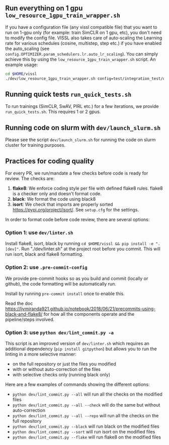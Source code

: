 ## Run everything on 1 gpu `low_resource_1gpu_train_wrapper.sh`

If you have a configuration file (any vissl compatible file) that you want to run on 1-gpu only (for example: train SimCLR on 1 gpu, etc), you don't need to modify the config file. VISSL also takes care of auto-scaling the Learning rate for various schedules (cosine, multistep, step etc.) if you have enabled the auto_scaling (see `config.OPTIMIZER.param_schedulers.lr.auto_lr_scaling`). You can simply achieve this by using the `low_resource_1gpu_train_wrapper.sh` script. An example usage:

```bash
cd $HOME/vissl
./dev/low_resource_1gpu_train_wrapper.sh config=test/integration_test/quick_swav
```

## Running quick tests `run_quick_tests.sh`

To run trainings (SimCLR, SwAV, PIRL etc.) for a few iterations, we provide `run_quick_tests.sh`. This requires 1 or 2 gpus.

## Running code on slurm with `dev/launch_slurm.sh`
Please see the script `dev/launch_slurm.sh` for running the code on slurm cluster for training purposes.

## Practices for coding quality

For every PR, we run/mandate a few checks before code is ready for review. The checks are:
1. **flake8**: We enforce coding style per file with defined flake8 rules. flake8 is a checker only and doesn't format code.
2. **black**: We format the code using black8
3. **isort**: We check that imports are properly sorted https://pypi.org/project/isort/. See `setup.cfg` for the settings.

In order to format code before code review, there are several options:

### Option 1: use `dev/linter.sh`

Install flake8, isort, black by running `cd $HOME/vissl && pip install -e ".[dev]"`.
Run "./dev/linter.sh" at the project root before you commit. This will run isort, black and flake8 formatting.

### Option 2: use `.pre-commit-config`

We provide pre-commit hooks so as you build and commit (locally or github), the code formatting will be automatically run.

Install by running `pre-commit install` once to enable this.

Read the doc https://ljvmiranda921.github.io/notebook/2018/06/21/precommits-using-black-and-flake8/ for how all the components operate and the pipeline/steps involved.

### Option 3: use `python dev/lint_commit.py -a`

This script is an improved version of `dev/linter.sh` which requires an additional dependency (`pip install gitpython`) but allows you to run the linting in a more selective manner:
- on the full repository or just the files you modified
- with or without auto-correction of the files
- with selective checks only (running black only)

Here are a few examples of commands showing the different options:

- `python dev/lint_commit.py --all` will run all the checks on the modified files
- `python dev/lint_commit.py --all --check` will do the same but without auto-correction
- `python dev/lint_commit.py --all --repo` will run all the checks on the full repository
- `python dev/lint_commit.py --black` will run black on the modified files
- `python dev/lint_commit.py --sort` will run isort on the modified files
- `python dev/lint_commit.py --flake` will run flake8 on the modified files
